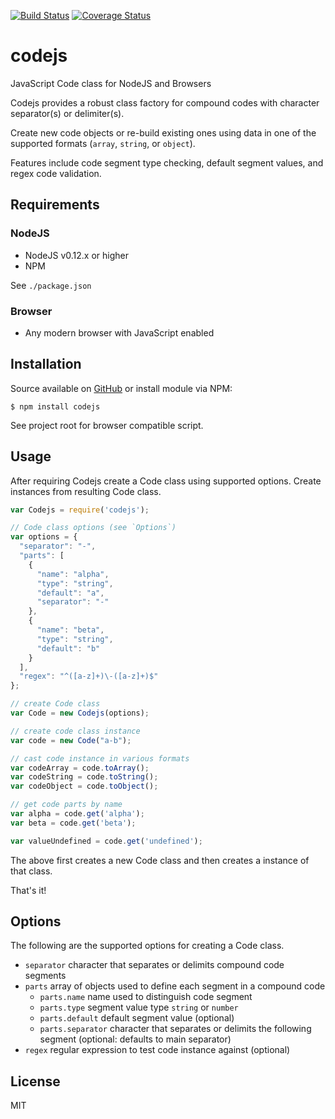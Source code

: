 [![Build Status](https://travis-ci.org/gregl83/codejs.svg?branch=master)](https://travis-ci.org/gregl83/codejs)
[![Coverage Status](https://coveralls.io/repos/gregl83/codejs/badge.svg)](https://coveralls.io/r/gregl83/codejs?branch=master)
# codejs

JavaScript Code class for NodeJS and Browsers

Codejs provides a robust class factory for compound codes with character separator(s) or delimiter(s).

Create new code objects or re-build existing ones using data in one of the supported formats (`array`, `string`, or `object`).

Features include code segment type checking, default segment values, and regex code validation.

## Requirements

### NodeJS

- NodeJS v0.12.x or higher
- NPM

See `./package.json`

### Browser

- Any modern browser with JavaScript enabled

## Installation

Source available on [GitHub](https://github.com/gregl83/codejs) or install module via NPM:

    $ npm install codejs
    
See project root for browser compatible script.

## Usage

After requiring Codejs create a Code class using supported options. Create instances from resulting Code class.

```js
var Codejs = require('codejs');

// Code class options (see `Options`)
var options = {
  "separator": "-",
  "parts": [
    {
      "name": "alpha",
      "type": "string",
      "default": "a",
      "separator": "-"
    },
    {
      "name": "beta",
      "type": "string",
      "default": "b"
    }
  ],
  "regex": "^([a-z]+)\-([a-z]+)$"
};

// create Code class
var Code = new Codejs(options);

// create code class instance
var code = new Code("a-b");

// cast code instance in various formats
var codeArray = code.toArray();
var codeString = code.toString();
var codeObject = code.toObject();

// get code parts by name
var alpha = code.get('alpha');
var beta = code.get('beta');

var valueUndefined = code.get('undefined');
```

The above first creates a new Code class and then creates a instance of that class.

That's it!

## Options

The following are the supported options for creating a Code class.

- `separator` character that separates or delimits compound code segments
- `parts` array of objects used to define each segment in a compound code
  - `parts.name` name used to distinguish code segment
  - `parts.type` segment value type `string` or `number`
  - `parts.default` default segment value (optional)
  - `parts.separator` character that separates or delimits the following segment (optional: defaults to main separator)
- `regex` regular expression to test code instance against (optional)

## License

MIT